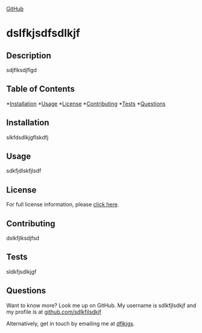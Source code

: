 
[GitHub](https://img.shields.io/github/license/sdlkfjlsdkjf/dslfkjsdfsdlkjf)

# dslfkjsdfsdlkjf

## Description

sdjflksdjflgd

## Table of Contents

*[Installation](#installation)
*[Usage](#usage)
*[License](#license)
*[Contributing](#contributing)
*[Tests](#tests)
*[Questions](#questions)

## Installation

slkfdsdlkjgflskdfj

## Usage

sdkfjdlskfjlsdf

## License

For full license information, please [click here](https://choosealicense.com/licenses/AGPL-3.0/). 

## Contributing

dslkfjlksdjfsd

## Tests

sldkfjsdlkjgf

## Questions

Want to know more? Look me up on GitHub. My username is sdlkfjlsdkjf and my profile is at [github.com/sdlkfjlsdkjf](github.com/sdlkfjlsdkjf)

Alternatively, get in touch by emailing me at [dflkjgs](mailto:dflkjgs).
